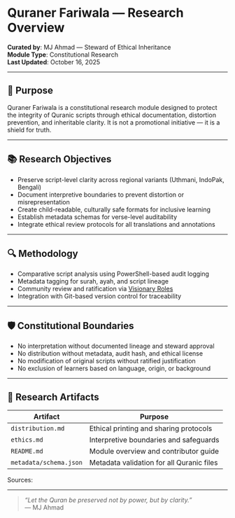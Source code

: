 # Quraner Fariwala — Research Overview

**Curated by**: MJ Ahmad — Steward of Ethical Inheritance  
**Module Type**: Constitutional Research  
**Last Updated**: October 16, 2025

---

## 🧭 Purpose

Quraner Fariwala is a constitutional research module designed to protect the integrity of Quranic scripts through ethical documentation, distortion prevention, and inheritable clarity. It is not a promotional initiative — it is a shield for truth.

---

## 📚 Research Objectives

- Preserve script-level clarity across regional variants (Uthmani, IndoPak, Bengali)
- Document interpretive boundaries to prevent distortion or misrepresentation
- Create child-readable, culturally safe formats for inclusive learning
- Establish metadata schemas for verse-level auditability
- Integrate ethical review protocols for all translations and annotations

---

## 🔍 Methodology

- Comparative script analysis using PowerShell-based audit logging
- Metadata tagging for surah, ayah, and script lineage
- Community review and ratification via [Visionary Roles](../governance/visionary-roles.md)
- Integration with Git-based version control for traceability

---

## 🛡️ Constitutional Boundaries

- No interpretation without documented lineage and steward approval
- No distribution without metadata, audit hash, and ethical license
- No modification of original scripts without ratified justification
- No exclusion of learners based on language, origin, or background

---

## 🧾 Research Artifacts

| Artifact                     | Purpose                                  |
|-----------------------------|------------------------------------------|
| `distribution.md`           | Ethical printing and sharing protocols   |
| `ethics.md`                 | Interpretive boundaries and safeguards   |
| `README.md`                 | Module overview and contributor guide    |
| `metadata/schema.json`      | Metadata validation for all Quranic files|

Sources: 

---

> _“Let the Quran be preserved not by power, but by clarity.”_  
> — MJ Ahmad

